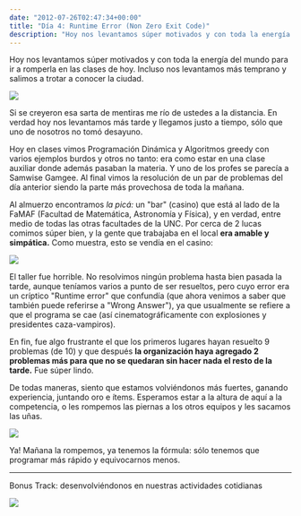 ```yaml
---
date: "2012-07-26T02:47:34+00:00"
title: "Día 4: Runtime Error (Non Zero Exit Code)"
description: "Hoy nos levantamos súper motivados y con toda la energía del mundo."
---
```


Hoy nos levantamos súper motivados y con toda la energía del mundo para ir a romperla en las clases de hoy. Incluso nos levantamos más temprano y salimos a trotar a conocer la ciudad.

![](/posts/img/2012-07-26-da-4-runtime-error-non-zero-exit-code/eb9e763f302348c5bb1d07c187fa8296ef22e92f697d372d9978d12cb2f42c9a.jpg)

Si se creyeron esa sarta de mentiras me río de ustedes a la distancia. En verdad hoy nos levantamos más tarde y llegamos justo a tiempo, sólo que uno de nosotros no tomó desayuno.

Hoy en clases vimos Programación Dinámica y Algoritmos greedy con varios ejemplos burdos y otros no tanto: era como estar en una clase auxiliar donde además pasaban la materia. Y uno de los profes se parecía a Samwise Gamgee. Al final vimos la resolución de un par de problemas del día anterior siendo la parte más provechosa de toda la mañana. 

Al almuerzo encontramos _la picá:_ un "bar" (casino) que está al lado de la FaMAF (Facultad de Matemática, Astronomía y Física), y en verdad, entre medio de todas las otras facultades de la UNC. Por cerca de 2 lucas comimos súper bien, y la gente que trabajaba en el local **era amable y simpática.** Como muestra, esto se vendía en el casino:

![](/posts/img/2012-07-26-da-4-runtime-error-non-zero-exit-code/94a0b7737c799e59c6ca3293951f58079a12dd2198750bfb80f6ef39de9a5010.jpg)

El taller fue horrible. No resolvimos ningún problema hasta bien pasada la tarde, aunque teníamos varios a punto de ser resueltos, pero cuyo error era un críptico "Runtime error" que confundía (que ahora venimos a saber que también puede referirse a "Wrong Answer"), ya que usualmente se refiere a que el programa se cae (así cinematográficamente con explosiones y presidentes caza-vampiros).

En fin, fue algo frustrante el que los primeros lugares hayan resuelto 9 problemas (de 10) y que después **la organización haya agregado 2 problemas más para que no se quedaran sin hacer nada el resto de la tarde.** Fue súper lindo.

De todas maneras, siento que estamos volviéndonos más fuertes, ganando experiencia, juntando oro e ítems. Esperamos estar a la altura de aquí a la competencia, o les rompemos las piernas a los otros equipos y les sacamos las uñas.

![](http://imgs.xkcd.com/comics/1337_part_2.png)

Ya! Mañana la rompemos, ya tenemos la fórmula: sólo tenemos que programar más rápido y equivocarnos menos.

----

Bonus Track: desenvolviéndonos en nuestras actividades cotidianas

![](/posts/img/2012-07-26-da-4-runtime-error-non-zero-exit-code/949c6765938cd6cb8ee9bc8458b9fd2cc03fea84bbfec5d8c206905306acbe45.jpg) 